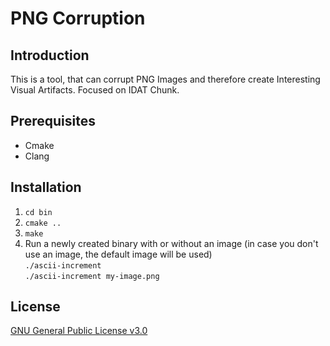# PNG Corruption

## Introduction

This is a tool, that can corrupt PNG Images and therefore create Interesting Visual Artifacts.
Focused on IDAT Chunk.

## Prerequisites

- Cmake
- Clang

## Installation

1. `cd bin`
2. `cmake ..`
3. `make`
4. Run a newly created binary with or without an image (in case you don't use an image, the default image will be used)  
`./ascii-increment`  
`./ascii-increment my-image.png`

## License

[GNU General Public License v3.0](./LICENSE)

